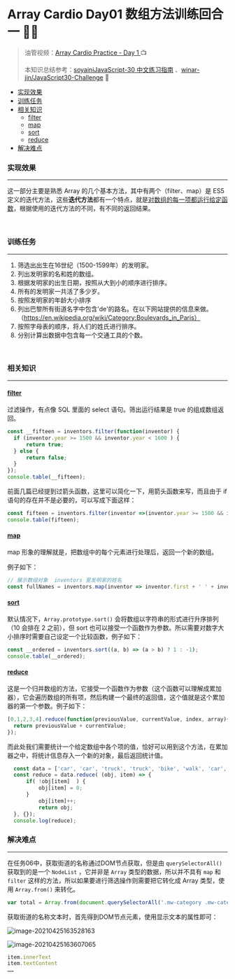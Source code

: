# Array Cardio Day01 数组方法训练回合一 🚴‍♂️

> 油管视频：[Array Cardio Practice - Day 1 ](https://www.youtube.com/watch?v=HB1ZC7czKRs&list=PLu8EoSxDXHP6CGK4YVJhL_VWetA865GOH&index=5)📺
>
> 本知识总结参考：[soyainiJavaScript-30 中文练习指南](https://github.com/soyaine/JavaScript30) 、[winar-jin/JavaScript30-Challenge](https://github.com/winar-jin/JavaScript30-Challenge) 🦥



* [实现效果](#实现效果)
* [训练任务](#训练任务)
* [相关知识](#相关知识)
  * [<a href="https://developer\.mozilla\.org/zh\-CN/docs/Web/JavaScript/Reference/Global\_Objects/Array/filter" rel="nofollow">filter</a>](#filter)
  * [<a href="https://developer\.mozilla\.org/zh\-CN/docs/Web/JavaScript/Reference/Global\_Objects/Array/map" rel="nofollow">map</a>](#map)
  * [<a href="https://developer\.mozilla\.org/zh\-CN/docs/Web/JavaScript/Reference/Global\_Objects/Array/sort" rel="nofollow">sort</a>](#sort)
  * [<a href="https://developer\.mozilla\.org/zh\-CN/docs/Web/JavaScript/Reference/Global\_Objects/Array/Reduce" rel="nofollow">reduce</a>](#reduce)
* [解决难点](#解决难点)



### 实现效果

---

这一部分主要是熟悉 Array 的几个基本方法，其中有两个（filter、map）是 ES5 定义的迭代方法，这些**迭代方法**都有一个特点，就是<u>对数组的每一项都运行给定函数</u>，根据使用的迭代方法的不同，有不同的返回结果。

<br>

### 训练任务

---

1. 筛选出出生在16世纪（1500-1599年）的发明家。
2. 列出发明家的名和姓的数组。
3. 根据发明家的出生日期，按照从大到小的顺序进行排序。
4. 所有的发明家一共活了多少岁。
5. 按照发明家的年龄大小排序
6. 列出巴黎所有街道名字中包含'de'的路名。在以下网站提供的信息来做。（https://en.wikipedia.org/wiki/Category:Boulevards_in_Paris）
7. 按照字母表的顺序，将人们的姓氏进行排序。
8. 分别计算出数据中包含每一个交通工具的个数。

<br>

### 相关知识

---

#### [filter](https://developer.mozilla.org/zh-CN/docs/Web/JavaScript/Reference/Global_Objects/Array/filter)

过滤操作，有点像 SQL 里面的 select 语句。筛出运行结果是 true 的组成数组返回。

```js
const __fifteen = inventors.filter(function(inventor) {
  if (inventor.year >= 1500 && inventor.year < 1600 ) {
	  return true;
  } else {
      return false;
  }
});
console.table(__fifteen);
```

前面几篇已经提到过箭头函数，这里可以简化一下，用箭头函数来写，而且由于 if 语句的存在并不是必要的，可以写成下面这样：

```js
const fifteen = inventors.filter(inventor =>(inventor.year >= 1500 && inventor.year < 1600));
console.table(fifteen);
```

#### [map](https://developer.mozilla.org/zh-CN/docs/Web/JavaScript/Reference/Global_Objects/Array/map)

map 形象的理解就是，把数组中的每个元素进行处理后，返回一个新的数组。

例子如下：

```js
// 展示数组对象  inventors 里发明家的姓名  
const fullNames = inventors.map(inventor => inventor.first + ' ' + inventor.last);
```

#### [sort](https://developer.mozilla.org/zh-CN/docs/Web/JavaScript/Reference/Global_Objects/Array/sort)

默认情况下，`Array.prototype.sort()` 会将数组以字符串的形式进行升序排列（10 会排在 2 之前），但 sort 也可以接受一个函数作为参数。所以需要对数字大小排序时需要自己设定一个比较函数，例子如下：

```js
const __ordered = inventors.sort((a, b) => (a > b) ? 1 : -1);
console.table(__ordered);
```

#### [reduce](https://developer.mozilla.org/zh-CN/docs/Web/JavaScript/Reference/Global_Objects/Array/Reduce)

这是一个归并数组的方法，它接受一个函数作为参数（这个函数可以理解成累加器），它会遍历数组的所有项，然后构建一个最终的返回值，这个值就是这个累加器的第一个参数。例子如下：

```js
[0,1,2,3,4].reduce(function(previousValue, currentValue, index, array){
  return previousValue + currentValue;
});
```

而此处我们需要统计一个给定数组中各个项的值，恰好可以用到这个方法，在累加器之中，将统计信息存入一个新的对象，最后返回统计值。

```js
  const data = ['car', 'car', 'truck', 'truck', 'bike', 'walk', 'car', 'van', 'bike', 'walk', 'car', 'van', 'car', 'truck' ];
  const reduce = data.reduce( (obj, item) => {
	  if( !obj[item]  ) {
		  obj[item] = 0;
	  }
		  obj[item]++;
		  return obj;
  }, {});
  console.log(reduce);
```



### 解决难点

---

在任务06中，获取街道的名称通过DOM节点获取，但是由 `querySelectorAll()` 获取到的是一个 `NodeList` ，它并非是 `Array` 类型的数据，所以并不具有 `map` 和 `filter` 这样的方法，所以如果要进行筛选操作则需要把它转化成 Array 类型，使用 `Array.from()` 来转化。

```js
var total = Array.from(document.querySelectorAll('.mw-category .mw-category-group ul li a'));
```

获取街道的名称文本时，首先得到DOM节点元素，使用显示文本的属性即可：

![image-20210425163528163](https://picgo-bed-1305701422.cos.ap-shanghai.myqcloud.com/picgo/20210425163535.png)

![image-20210425163607065](https://picgo-bed-1305701422.cos.ap-shanghai.myqcloud.com/picgo/20210425163607.png)

```js
item.innerText
item.textContent
……
```


